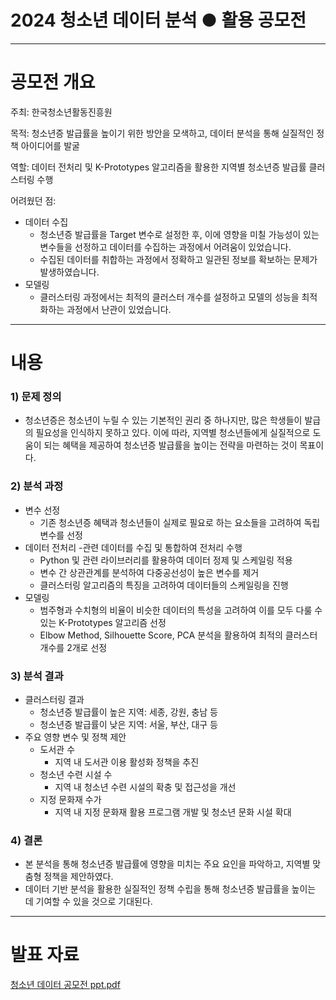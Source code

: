 # 2024 청소년 데이터 분석 ● 활용 공모전
---------------------

# 공모전 개요
주최: 한국청소년활동진흥원

목적: 청소년증 발급률을 높이기 위한 방안을 모색하고, 데이터 분석을 통해 실질적인 정책 아이디어를 발굴

역할: 데이터 전처리 및 K-Prototypes 알고리즘을 활용한 지역별 청소년증 발급률 클러스터링 수행

어려웠던 점: 
- 데이터 수집
  - 청소년증 발급률을 Target 변수로 설정한 후, 이에 영향을 미칠 가능성이 있는 변수들을 선정하고 데이터를 수집하는 과정에서 어려움이 있었습니다.
  - 수집된 데이터를 취합하는 과정에서 정확하고 일관된 정보를 확보하는 문제가 발생하였습니다.
- 모델링
  - 클러스터링 과정에서는 최적의 클러스터 개수를 설정하고 모델의 성능을 최적화하는 과정에서 난관이 있었습니다.
-------------------------------

# 내용
### 1) 문제 정의
- 청소년증은 청소년이 누릴 수 있는 기본적인 권리 중 하나지만, 많은 학생들이 발급의 필요성을 인식하지 못하고 있다. 이에 따라, 지역별 청소년들에게 실질적으로 도움이 되는 혜택을 제공하여 청소년증 발급률을 높이는 전략을 마련하는 것이 목표이다.
  
### 2) 분석 과정
- 변수 선정
  - 기존 청소년증 혜택과 청소년들이 실제로 필요로 하는 요소들을 고려하여 독립 변수를 선정
- 데이터 전처리
  -관련 데이터를 수집 및 통합하여 전처리 수행
  - Python 및 관련 라이브러리를 활용하여 데이터 정제 및 스케일링 적용
  - 변수 간 상관관계를 분석하여 다중공선성이 높은 변수를 제거
  - 클러스터링 알고리즘의 특징을 고려하여 데이터들의 스케일링을 진행
- 모델링
  - 범주형과 수치형의 비율이 비슷한 데이터의 특성을 고려하여 이를 모두 다룰 수 있는 K-Prototypes 알고리즘 선정
  - Elbow Method, Silhouette Score, PCA 분석을 활용하여 최적의 클러스터 개수를 2개로 선정
### 3) 분석 결과
- 클러스터링 결과
  - 청소년증 발급률이 높은 지역: 세종, 강원, 충남 등
  - 청소년증 발급률이 낮은 지역: 서울, 부산, 대구 등
- 주요 영향 변수 및 정책 제안
  - 도서관 수
    - 지역 내 도서관 이용 활성화 정책을 추진  
  - 청소년 수련 시설 수
    - 지역 내 청소년 수련 시설의 확충 및 접근성을 개선
  - 지정 문화재 수가
    - 지역 내 지정 문화재 활용 프로그램 개발 및 청소년 문화 시설 확대
### 4) 결론
- 본 분석을 통해 청소년증 발급률에 영향을 미치는 주요 요인을 파악하고, 지역별 맞춤형 정책을 제안하였다.
- 데이터 기반 분석을 활용한 실질적인 정책 수립을 통해 청소년증 발급률을 높이는 데 기여할 수 있을 것으로 기대된다.
-------------------------------

# 발표 자료
[청소년 데이터 공모전 ppt.pdf](https://github.com/user-attachments/files/19305495/ppt.pdf)

